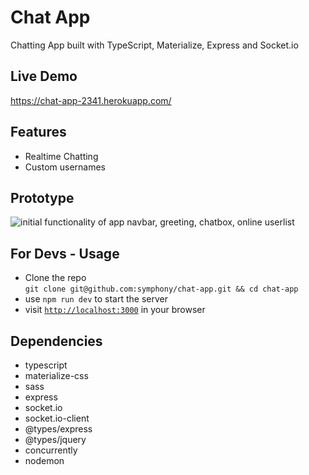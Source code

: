 # Chat App
Chatting App built with TypeScript, Materialize, Express and Socket.io

## Live Demo
https://chat-app-2341.herokuapp.com/

## Features
- Realtime Chatting
- Custom usernames

## Prototype
![initial functionality of app navbar, greeting, chatbox, online userlist](_/docs/01-prototype.png)

## For Devs - Usage
- Clone the repo \
`git clone git@github.com:symphony/chat-app.git && cd chat-app`
- use `npm run dev` to start the server
- visit [`http://localhost:3000`](http://localhost:3000) in your browser

## Dependencies
- typescript
- materialize-css
- sass
- express
- socket.io
- socket.io-client
- @types/express
- @types/jquery
- concurrently
- nodemon